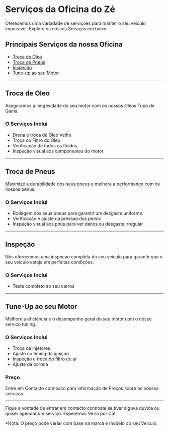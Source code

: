 # Serviços da Oficina do Zé

 Oferecemos uma variadade de serviçoes para manter o seu veiculo impecavel. Explore os nossos Serviços em baixo:

## Principais Serviços da nossa Oficina

- [Troca de Oleo](#troca-de-Oleo)
- [Troca de Pneus](#troca-de-Pneus)
- [Inspeção](#inspecao)
- [Tune-up ao seu Motor](#Tune-up-ao-seu-Motor)

---

## Troca de Oleo

Aseguramos a longevidade do seu motor com os nossos Oleos Topo de Gama.

### O Serviços Inclui 

- Drena e troca de Oleo Velho
- Troca do Filtro do Oleo
- Verificação de todos os fluidos
- Inspeção visual aos componentes do motor

---

## Troca de Pneus

Maximize a durabilidade dos seus pneus e melhora a performance com os nossos penus.

### O Serviços Inclui 

- Rodagem dos seus pneus para garantir um desgaste uniforme.
- Verificação e ajuste na pressao dos pneus
- Inspeção visual aos pnus para ver danos ou desgaste irregular

---

## Inspeção

Nós oferecemos uma inspecao completa do seu veiculo para garantir que o seu veículo esteja em perfeitas condições. 

### O Serviços Inclui 

- Teste completo ao seu carros

---

## Tune-Up ao seu Motor

Melhore a eficiência e o desempenho geral do seu motor com o nosso serviço tuning.

### O Serviços Inclui 

- Troca de injetores
- Ajuste no timing da ignição
- Inspeção e troca do filtro de ar
- Ajuste da correia

### Preço

Entre em Contacto connosco para informação de Preços sobre os nossos serviços.

---

Fique a vontade de entrar em contacto connoste se tiver alguva duvida ou quiser agendar um serviço. Esperemos Ve-lo por Cá!

*Nota: O preço pode variar com base na marca e modelo do seu Veiculo.
